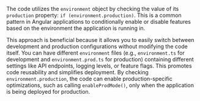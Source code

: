 The code utilizes the `environment` object by checking the value of its `production` property: `if (environment.production)`. This is a common pattern in Angular applications to conditionally enable or disable features based on the environment the application is running in.

This approach is beneficial because it allows you to easily switch between development and production configurations without modifying the code itself. You can have different `environment` files (e.g., `environment.ts` for development and `environment.prod.ts` for production) containing different settings like API endpoints, logging levels, or feature flags.  This promotes code reusability and simplifies deployment. By checking `environment.production`, the code can enable production-specific optimizations, such as calling `enableProdMode()`, only when the application is being deployed for production.